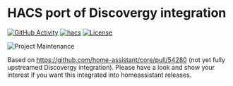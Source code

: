 # HACS port of Discovergy integration

[![GitHub Activity][commits-shield]][commits]
[![hacs][hacsbadge]][hacs]
[![License][license-shield]](LICENSE)

![Project Maintenance][maintenance-shield]

Based on https://github.com/home-assistant/core/pull/54280 (not yet fully upstreamed Discovergy integration).
Please have a look and show your interest if you want this integrated into homeassistant releases.

[commits-shield]: https://img.shields.io/github/commit-activity/y/schlac/hacs-integration-discovergy.svg?style=for-the-badge
[commits]: https://github.com/schlac/hacs-integration-discovergy/commits/main
[hacs]: https://github.com/schlac/hacs-integration-discovergy
[hacsbadge]: https://img.shields.io/badge/HACS-Custom-orange.svg?style=for-the-badge

[license-shield]: https://img.shields.io/github/license/schlac/hacs-integration-discovergy.svg?style=for-the-badge
[maintenance-shield]: https://img.shields.io/badge/maintainer-schlac-blue.svg?style=for-the-badge
